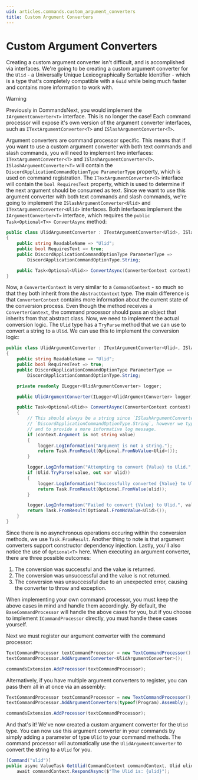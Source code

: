 ```yaml
---
uid: articles.commands.custom_argument_converters
title: Custom Argument Converters
---
```


# Custom Argument Converters
Creating a custom argument converter isn't difficult, and is accomplished via interfaces. We're going to be creating a custom argument converter for the `Ulid` - a Universally Unique Lexicographically Sortable Identifier - which is a type that's completely compatible with a `Guid` while being much faster and contains more information to work with.

> [!WARNING]
> Previously in CommandsNext, you would implement the `IArgumentConverter<T>` interface. This is no longer the case! Each command processor will expose it's own version of the argument converter interfaces, such as `ITextArgumentConverter<T>` and `ISlashArgumentConverter<T>`.

Argument converters are command processor specific. This means that if you want to use a custom argument converter with both text commands and slash commands, you will need to implement two interfaces: `ITextArgumentConverter<T>` and `ISlashArgumentConverter<T>`. `ISlashArgumentConverter<T>` will contain the `DiscordApplicationCommandOptionType ParameterType` property, which is used on command registration. The `ITextArgumentConverter<T>` interface will contain the `bool RequiresText` property, which is used to determine if the next argument should be consumed as text. Since we want to use this argument converter with both text commands and slash commands, we're going to implement the `ISlashArgumentConverter<Ulid>` and `ITextArgumentConverter<Ulid>` interfaces. Both interfaces implement the `IArgumentConverter<T>` interface, which requires the `public Task<Optional<T>> ConvertAsync` method:

```cs
public class UlidArgumentConverter : ITextArgumentConverter<Ulid>, ISlashArgumentConverter<Ulid>
{
    public string ReadableName => "Ulid";
    public bool RequiresText => true;
    public DiscordApplicationCommandOptionType ParameterType =>
        DiscordApplicationCommandOptionType.String;

    public Task<Optional<Ulid>> ConvertAsync(ConverterContext context)
}
```

Now, a `ConverterContext` is very similar to a `CommandContext` - so much so that they both inherit from the `AbstractContext` type. The main difference is that `ConverterContext` contains more information about the current state of the conversion process. Even though the method receives a `ConverterContext`, the command processor should pass an object that inherits from that abstract class. Now, we need to implement the actual conversion logic. The `Ulid` type has a `TryParse` method that we can use to convert a string to a `Ulid`. We can use this to implement the conversion logic:

```cs
public class UlidArgumentConverter : ITextArgumentConverter<Ulid>, ISlashArgumentConverter<Ulid>
{
    public string ReadableName => "Ulid";
    public bool RequiresText => true;
    public DiscordApplicationCommandOptionType ParameterType =>
        DiscordApplicationCommandOptionType.String;

    private readonly ILogger<UlidArgumentConverter> logger;

    public UlidArgumentConverter(ILogger<UlidArgumentConverter> logger) => logger = logger;

    public Task<Optional<Ulid>> ConvertAsync(ConverterContext context)
    {
        // This should always be a string since `ISlashArgumentConverter<Ulid>.ParameterType` is
        // `DiscordApplicationCommandOptionType.String`, however we type check here as a safety measure
        // and to provide a more informative log message.
        if (context.Argument is not string value)
        {
            logger.LogInformation("Argument is not a string.");
            return Task.FromResult(Optional.FromNoValue<Ulid>());
        }

        logger.LogInformation("Attempting to convert {Value} to Ulid.", value);
        if (Ulid.TryParse(value, out var ulid))
        {
            logger.LogInformation("Successfully converted {Value} to Ulid.", value);
            return Task.FromResult(Optional.FromValue(ulid));
        }

        logger.LogInformation("Failed to convert {Value} to Ulid.", value);
        return Task.FromResult(Optional.FromNoValue<Ulid>());
    }
}
```

Since there is no asynchronous operations occuring within the conversion methods, we use `Task.FromResult`. Another thing to note is that argument converters support constructor dependency injection. Lastly, you'll also notice the use of `Optional<T>` here. When executing an argument converter, there are three possible outcomes:

1. The conversion was successful and the value is returned.
2. The conversion was unsuccessful and the value is not returned.
3. The conversion was unsuccessful due to an unexpected error, causing the converter to throw and exception.

When implementing your own command processor, you must keep the above cases in mind and handle them accordingly. By default, the `BaseCommandProcessor` will handle the above cases for you, but if you choose to implement `ICommandProcessor` directly, you must handle these cases yourself.

Next we must register our argument converter with the command processor:
```cs
TextCommandProcessor textCommandProcessor = new TextCommandProcessor();
textCommandProcessor.AddArgumentConverter<UlidArgumentConverter>();

commandsExtension.AddProcessor(textCommandProcessor);
```

Alternatively, if you have multiple argument converters to register, you can pass them all in at once via an assembly:
```cs
TextCommandProcessor textCommandProcessor = new TextCommandProcessor();
textCommandProcessor.AddArgumentConverters(typeof(Program).Assembly);

commandsExtension.AddProcessor(textCommandProcessor);
```

And that's it! We've now created a custom argument converter for the `Ulid` type. You can now use this argument converter in your commands by simply adding a parameter of type `Ulid` to your command methods. The command processor will automatically use the `UlidArgumentConverter` to convert the string to a `Ulid` for you.

```cs
[Command("ulid")]
public async ValueTask GetUlid(CommandContext commandContext, Ulid ulid) =>
    await commandContext.RespondAsync($"The Ulid is: {ulid}");
```